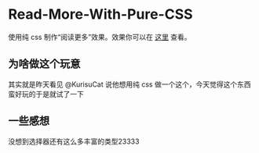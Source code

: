 # Read-More-With-Pure-CSS
使用纯 css 制作“阅读更多”效果。效果你可以在 [这里](https://misaliu.github.io/Read-More-With-Pure-CSS) 查看。

## 为啥做这个玩意
其实就是昨天看见 @KurisuCat 说他想用纯 css 做一个这个，今天觉得这个东西蛮好玩的于是就试了一下

## 一些感想
没想到选择器还有这么多丰富的类型23333
